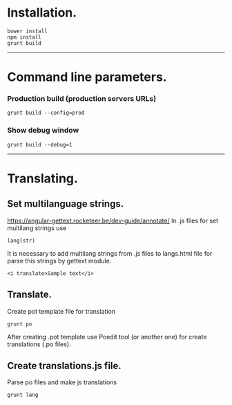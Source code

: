 # Installation.
 
```
bower install
npm install
grunt build
```

-------------------------

# Command line parameters.

### Production build (production servers URLs)
```
grunt build --config=prod
```

### Show debug window
```
grunt build --debug=1
```

-------------------------

# Translating.

## Set multilanguage strings.

https://angular-gettext.rocketeer.be/dev-guide/annotate/
In .js files for set multilang strings use
````
lang(str)
````
It is necessary to add multilang strings from .js files to langs.html file for parse this strings by gettext module.
````
<i translate>Sample text</i>
````

## Translate.
Create pot template file for translation
````
grunt po
````
After creating .pot template use Poedit tool (or another one) for create translations (.po files).

## Create translations.js file.
Parse po files and make js translations
````
grunt lang
````